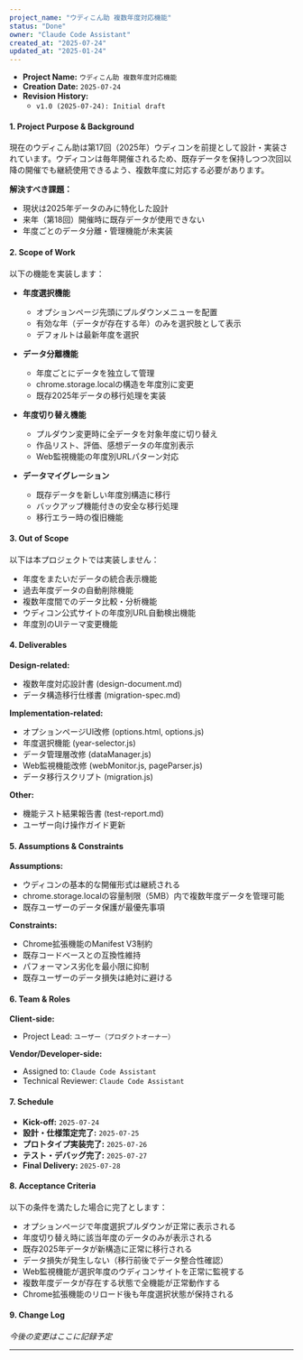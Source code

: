 ```yaml
---
project_name: "ウディこん助 複数年度対応機能"
status: "Done"
owner: "Claude Code Assistant"
created_at: "2025-07-24"
updated_at: "2025-01-24"
---
```


- **Project Name:** `ウディこん助 複数年度対応機能`
- **Creation Date:** `2025-07-24`
- **Revision History:**
  - `v1.0 (2025-07-24): Initial draft`

#### 1. Project Purpose & Background

現在のウディこん助は第17回（2025年）ウディコンを前提として設計・実装されています。ウディコンは毎年開催されるため、既存データを保持しつつ次回以降の開催でも継続使用できるよう、複数年度に対応する必要があります。

**解決すべき課題：**
- 現状は2025年データのみに特化した設計
- 来年（第18回）開催時に既存データが使用できない
- 年度ごとのデータ分離・管理機能が未実装

#### 2. Scope of Work

以下の機能を実装します：

- **年度選択機能**
  - オプションページ先頭にプルダウンメニューを配置
  - 有効な年（データが存在する年）のみを選択肢として表示
  - デフォルトは最新年度を選択
  
- **データ分離機能**
  - 年度ごとにデータを独立して管理
  - chrome.storage.localの構造を年度別に変更
  - 既存2025年データの移行処理を実装
  
- **年度切り替え機能**
  - プルダウン変更時に全データを対象年度に切り替え
  - 作品リスト、評価、感想データの年度別表示
  - Web監視機能の年度別URLパターン対応
  
- **データマイグレーション**
  - 既存データを新しい年度別構造に移行
  - バックアップ機能付きの安全な移行処理
  - 移行エラー時の復旧機能

#### 3. Out of Scope

以下は本プロジェクトでは実装しません：

- 年度をまたいだデータの統合表示機能
- 過去年度データの自動削除機能
- 複数年度間でのデータ比較・分析機能
- ウディコン公式サイトの年度別URL自動検出機能
- 年度別のUIテーマ変更機能

#### 4. Deliverables

**Design-related:**
- 複数年度対応設計書 (design-document.md)
- データ構造移行仕様書 (migration-spec.md)

**Implementation-related:**
- オプションページUI改修 (options.html, options.js)
- 年度選択機能 (year-selector.js)
- データ管理層改修 (dataManager.js)
- Web監視機能改修 (webMonitor.js, pageParser.js)
- データ移行スクリプト (migration.js)

**Other:**
- 機能テスト結果報告書 (test-report.md)
- ユーザー向け操作ガイド更新

#### 5. Assumptions & Constraints

**Assumptions:**
- ウディコンの基本的な開催形式は継続される
- chrome.storage.localの容量制限（5MB）内で複数年度データを管理可能
- 既存ユーザーのデータ保護が最優先事項

**Constraints:**
- Chrome拡張機能のManifest V3制約
- 既存コードベースとの互換性維持
- パフォーマンス劣化を最小限に抑制
- 既存ユーザーのデータ損失は絶対に避ける

#### 6. Team & Roles

**Client-side:**
- Project Lead: `ユーザー（プロダクトオーナー）`

**Vendor/Developer-side:**
- Assigned to: `Claude Code Assistant`
- Technical Reviewer: `Claude Code Assistant`

#### 7. Schedule

- **Kick-off:** `2025-07-24`
- **設計・仕様策定完了:** `2025-07-25`
- **プロトタイプ実装完了:** `2025-07-26`
- **テスト・デバッグ完了:** `2025-07-27`
- **Final Delivery:** `2025-07-28`

#### 8. Acceptance Criteria

以下の条件を満たした場合に完了とします：

- オプションページで年度選択プルダウンが正常に表示される
- 年度切り替え時に該当年度のデータのみが表示される
- 既存2025年データが新構造に正常に移行される
- データ損失が発生しない（移行前後でデータ整合性確認）
- Web監視機能が選択年度のウディコンサイトを正常に監視する
- 複数年度データが存在する状態で全機能が正常動作する
- Chrome拡張機能のリロード後も年度選択状態が保持される

#### 9. Change Log

*今後の変更はここに記録予定*

---